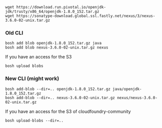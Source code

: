 
```
wget https://download.run.pivotal.io/openjdk-jdk/trusty/x86_64/openjdk-1.8.0_152.tar.gz
wget https://sonatype-download.global.ssl.fastly.net/nexus/3/nexus-3.6.0-02-unix.tar.gz
```

### Old CLI

```
bosh add blob openjdk-1.8.0_152.tar.gz java
bosh add blob nexus-3.6.0-02-unix.tar.gz nexus
```

If you have an access for the S3

```
bosh upload blobs
```

### New CLI (might work)

```
bosh add-blob --dir=.. openjdk-1.8.0_152.tar.gz java/openjdk-1.8.0_152.tar.gz
bosh add-blob --dir=.. nexus-3.6.0-02-unix.tar.gz nexus/nexus-3.6.0-02-unix.tar.gz
```

If you have an access for the S3 of cloudfoundry-community

```
bosh upload-blobs --dir=..
```

